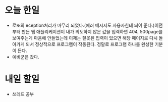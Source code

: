 오늘 한일
========
- 로또의 eception처리가 마무리 되었다.(에러 메시지도 사용자한테 띄어 준다.)이전 부터 만든 웹 애플리케이션이 내가 의도하지 않은 값을 입력하면 404, 500page를 보여주는게 마음에 안들었는데 이제는 잘못된 입력이 있으면 해당 페이지로 다시 돌아가게 되서 정상적으로 프로그램이 작동된다. 정말로 프로그램 하나를 완성한 기분이 든다.
- 예비군은 갔다.

내일 할일
=======
- 쓰레드 공부
